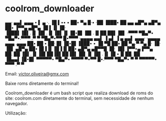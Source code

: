 # coolrom_downloader

  ▄▄·             ▄▄▌  ▄▄▄        • ▌ ▄ ·.
 ▐█ ▌▪▪     ▪     ██•  ▀▄ █·▪     ·██ ▐███▪
 ██ ▄▄ ▄█▀▄  ▄█▀▄ ██▪  ▐▀▀▄  ▄█▀▄ ▐█ ▌▐▌▐█·
 ▐███▌▐█▌.▐▌▐█▌.▐▌▐█▌▐▌▐█•█▌▐█▌.▐▌██ ██▌▐█▌
 ·▀▀▀  ▀█▄▀▪ ▀█▄▀▪.▀▀▀ .▀  ▀ ▀█▄▀▪▀▀  █▪▀▀▀
 ·▄▄▄▄        ▄▄▌ ▐ ▄▌ ▐ ▄ ▄▄▌         ▄▄▄· ·▄▄▄▄  ▄▄▄ .▄▄▄
 ██▪ ██ ▪     ██· █▌▐█•█▌▐███•  ▪     ▐█ ▀█ ██▪ ██ ▀▄.▀·▀▄ █·
 ▐█· ▐█▌ ▄█▀▄ ██▪▐█▐▐▌▐█▐▐▌██▪   ▄█▀▄ ▄█▀▀█ ▐█· ▐█▌▐▀▀▪▄▐▀▀▄
 ██. ██ ▐█▌.▐▌▐█▌██▐█▌██▐█▌▐█▌▐▌▐█▌.▐▌▐█ ▪▐▌██. ██ ▐█▄▄▌▐█•█▌
 ▀▀▀▀▀•  ▀█▄▀▪ ▀▀▀▀ ▀▪▀▀ █▪.▀▀▀  ▀█▄▀▪ ▀  ▀ ▀▀▀▀▀•  ▀▀▀ .▀  ▀

Email: victor.oliveira@gmx.com

Baixe roms diretamente do terminal!

Coolrom_downloader é um bash script que realiza download de roms do site: coolrom.com diretamente do terminal, sem necessidade de nenhum navegador.

Utilização:
